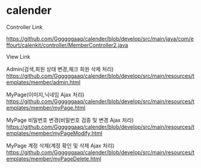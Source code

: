 # calender

Controller Link

https://github.com/Ggggggaaq/calender/blob/develop/src/main/java/com/effourt/calenkit/controller/MemberController2.java

View Link

Admin(검색,회원 상태 변경,체크 회원 삭제 처리)
https://github.com/Ggggggaaq/calender/blob/develop/src/main/resources/templates/member/admin.html

MyPage(이미지,닉네임 Ajax 처리)
https://github.com/Ggggggaaq/calender/blob/develop/src/main/resources/templates/member/myPage.html

MyPage 비밀번호 변경(비밀번호 검증 및 변경 Ajax 처리)
https://github.com/Ggggggaaq/calender/blob/develop/src/main/resources/templates/member/myPageModify.html

MyPage 계정 삭제(계정 확인 및 삭제 Ajax 처리)
https://github.com/Ggggggaaq/calender/blob/develop/src/main/resources/templates/member/myPageDelete.html

